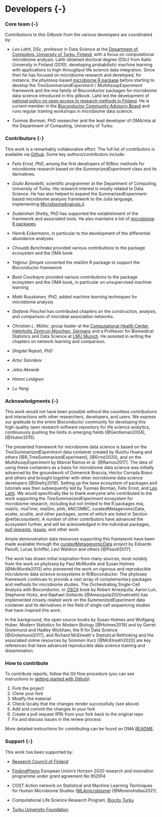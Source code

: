 # Developers {-}

<script>
document.addEventListener("click", function (event) {
    if (event.target.classList.contains("rebook-collapse")) {
        event.target.classList.toggle("active");
        var content = event.target.nextElementSibling;
        if (content.style.display === "block") {
            content.style.display = "none";
        } else {
            content.style.display = "block";
        }
    }
})
</script>

<style>
.rebook-collapse {
  background-color: #eee;
  color: #444;
  cursor: pointer;
  padding: 18px;
  width: 100%;
  border: none;
  text-align: left;
  outline: none;
  font-size: 15px;
}

.rebook-content {
  padding: 0 18px;
  display: none;
  overflow: hidden;
  background-color: #f1f1f1;
}
</style>

### Core team {-}

Contributions to this Gitbook from the various developers are
coordinated by:

- *Leo Lahti, DSc*, professor in Data Science at the [Department of
   Computing, University of Turku,
   Finland](https://datascience.utu.fi/), with a focus on
   computational microbiome analysis. Lahti obtained doctoral degree
   (DSc) from Aalto University in Finland (2010), developing
   probabilistic machine learning with applications to high-throughput
   life science data integration. Since then he has focused on
   microbiome research and developed, for instance, the
   _phyloseq_-based [microbiome R
   package](https://bioconductor.org/packages/release/bioc/html/microbiome.html)
   before starting to develop the _TreeSummarizedExperiment_ /
   _MultiAssayExperiment_ framework and the mia family of Bioconductor
   packages for microbiome data science introduced in this
   gitbook. Lahti led the development of [national policy on open
   access to research methods in
   Finland](https://avointiede.fi/en/policies-materials/policies-open-science-and-research-finland/policy-open-research-data-and-methods).
   He is current member in the [Bioconductor Community Advisory
   Board](https://bioconductor.org/about/community-advisory-board/)
   and runs regular training workshops in microbiome data science.

- *Tuomas Borman*, PhD researcher and the lead developer of OMA/mia at
   the Department of Computing, University of Turku. 


### Contributors {-}

This work is a remarkably collaborative effort. The full list of
contributors is available via
[Github](https://github.com/microbiome/OMA/graphs/contributors). Some
key authors/contributors include:

- *Felix Ernst, PhD*, among the first developers of R/Bioc methods for
   microbiome research based on the _SummarizedExperiment_ class and
   its derivatives.

- *Giulio Benedetti*, scientific programmer at the Department of
   Computing, University of Turku. His research interest is mostly
   related to Data Science. He has also helped to expand the
   SummarizedExperiment-based microbiome analysis framework to the
   Julia language, implementing
   [MicrobiomeAnalysis.jl](https://github.com/JuliaTurkuDataScience/MicrobiomeAnalysis.jl).

- *Sudarshan Shetty, PhD* has supported the establishment of the
   framework and associated tools. He also maintains a list of
   [microbiome R
   packages](https://microsud.github.io/Tools-Microbiome-Analysis/).

- *Henrik Eckermann*, in particular to the development of
   the differential abundance analyses

- *Chouaib Benchraka* provided various contributions to the package ecosystem and the OMA book

- *Yağmur Şimşek* converted the miaSim R package to support the Bioconductor framework

- *Basil Courbayre* provided various contributions to the package
   ecosystem and the OMA book, in particular on unsupervised machine
   learning

- *Matti Ruuskanen, PhD*, added machine learning techniques for
   microbiome analysis
   
- *Stefanie Peschel* has contributed chapters on the construction, analysis, and comparison of microbial association networks.

- *Christian L. Müller*, group leader at the [Computational Health Center, Helmholtz Zentrum München, Germany](https://www.helmholtz-munich.de/en/computational-health-center) and a Professor for Biomedical Statistics and Data Science at [LMU Munich](https://www.en.statistik.uni-muenchen.de/index.html). He assisted in writing the chapters on network learning and comparison.

- *Shigdel Rajesh, PhD* 

- *Artur Sannikov* 

- *Jeba Akewak* 

- *Himmi Lindgren*

- *Lu Yang* 



### Acknowledgments {-}

This work would not have been possible without the countless
contributions and interactions with other researchers, developers, and
users. We express our gratitude to the entire Bioconductor community
for developing this high-quality open research software repository for
life science analytics, continuously pushing the limits in emerging
fields [@Gentleman2004], [@Huber2015].

The presented framework for microbiome data science is based on the
_TreeSummarizedExperiment_ data container created by Ruizhu Huang and
others [@R_TreeSummarizedExperiment], [@Ernst2020], and on the
_MultiAssayExperiment_ by Marcel Ramos et al. [@Ramos2017]. The idea
of using these containers as a basis for microbiome data science was
initially advanced by the groundwork of Domenick Braccia, Héctor
Corrada Bravo and others and brought together with other microbiome
data science developers [@Shetty2019]. Setting up the base ecosystem
of packages and tutorials was then subsequently led by Tuomas Borman,
Felix Ernst, and [Leo Lahti](http://www.iki.fi/Leo.Lahti). We would
specifically like to thank everyone who contributed to the work
supporting the _TreeSummarizedExperiment_ ecosystem for microbiome
research, including but not limited to the R packages mia, miaViz,
miaTime, miaSim, philr, ANCOMBC, curatedMetagenomicData, scater,
scuttle, and other packages, some of which are listed in Section
\@ref(ecosystem). A number of other contributors have advanced the
ecosystem further, and will be acknowledged in the individual
packages, [pull
requests](https://github.com/microbiome/OMA/graphs/contributors),
[issues](https://github.com/microbiome/OMA/issues), and other work.

Ample demonstration data resources supporting this framework have been
made available through the
[curatedMetagenomicData](https://waldronlab.io/curatedMetagenomicData/)
project by Edoardo Pasolli, Lucas Schiffer, Levi Waldron and others
[@Pasolli2017].

The work has drawn initial inspiration from many sources, most notably
from the work on _phyloseq_ by Paul McMurdie and Susan Holmes
[@McMurdie2013] who pioneered the work on rigorous and reproducible
microbiome data science ecosystems in R/Bioconductor. The phyloseq
framework continues to provide a vast array of complementary packages
and methods for microbiome studies. The Orchestrating Single-Cell
Analysis with Bioconductor, or
[_OSCA_](https://bioconductor.org/books/release/OSCA/) book by Robert
Amezquita, Aaron Lun, Stephanie Hicks, and Raphael Gottardo
[@Amezquita2020natmeth] has implemented closely related work on the
_SummarizedExperiment_ data container and its derivatives in the field
of single cell sequencing studies that have inspired this work.

In the background, the open source books by Susan Holmes and Wolfgang
Huber, Modern Statistics for Modern Biology [@Holmes2019] and by
Garret Grolemund and Hadley Wickham, the R for Data Science
[@Grolemund2017], and Richard McElreath's Statistical Rethinking and
the associated online resources by Solomon Kurz [@McElreath2020] are
key references that have advanced reproducible data science training
and dissemination.

### How to contribute

To contribute reports, follow the Git flow procedure (you can see instructions
to [getting started with Github](https://docs.github.com/en/get-started)):

1. Fork the project
2. Clone your fork
3. Modify the material
4. Check locally that the changes render successfully (see above)
5. Add and commit the changes to your fork
6. Create a pull request (PR) from your fork back to the original repo
7. Fix and discuss issues in the review process

More detailed instructions for contributing can be found on OMA [README](https://github.com/microbiome/OMA/blob/master/README.md).

### Support {-}

This work has been supported by:

* [Research Council of Finland](https://www.aka.fi/)

* [FindingPheno](https://www.findingpheno.eu/) European Union’s Horizon 2020 research and innovation programme under grant agreement No 952914

* COST Action network on Statistical and Machine Learning Techniques for Human Microbiome Studies
  ([ML4microbiome](https://www.ml4microbiome.eu/)) [@MorenoIndias2021].

* Computational Life Science Research Program, [Biocity Turku](https://biocityturku.fi/)

* [Turku University Foundation](https://www.yliopistosaatio.fi/en/)

